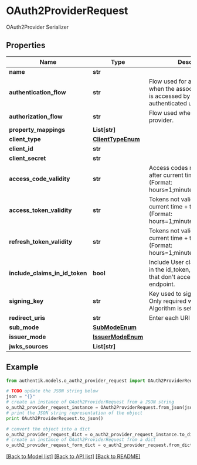# OAuth2ProviderRequest

OAuth2Provider Serializer

## Properties
Name | Type | Description | Notes
------------ | ------------- | ------------- | -------------
**name** | **str** |  | 
**authentication_flow** | **str** | Flow used for authentication when the associated application is accessed by an un-authenticated user. | [optional] 
**authorization_flow** | **str** | Flow used when authorizing this provider. | 
**property_mappings** | **List[str]** |  | [optional] 
**client_type** | [**ClientTypeEnum**](ClientTypeEnum.md) |  | [optional] 
**client_id** | **str** |  | [optional] 
**client_secret** | **str** |  | [optional] 
**access_code_validity** | **str** | Access codes not valid on or after current time + this value (Format: hours&#x3D;1;minutes&#x3D;2;seconds&#x3D;3). | [optional] 
**access_token_validity** | **str** | Tokens not valid on or after current time + this value (Format: hours&#x3D;1;minutes&#x3D;2;seconds&#x3D;3). | [optional] 
**refresh_token_validity** | **str** | Tokens not valid on or after current time + this value (Format: hours&#x3D;1;minutes&#x3D;2;seconds&#x3D;3). | [optional] 
**include_claims_in_id_token** | **bool** | Include User claims from scopes in the id_token, for applications that don&#39;t access the userinfo endpoint. | [optional] 
**signing_key** | **str** | Key used to sign the tokens. Only required when JWT Algorithm is set to RS256. | [optional] 
**redirect_uris** | **str** | Enter each URI on a new line. | [optional] 
**sub_mode** | [**SubModeEnum**](SubModeEnum.md) |  | [optional] 
**issuer_mode** | [**IssuerModeEnum**](IssuerModeEnum.md) |  | [optional] 
**jwks_sources** | **List[str]** |  | [optional] 

## Example

```python
from authentik.models.o_auth2_provider_request import OAuth2ProviderRequest

# TODO update the JSON string below
json = "{}"
# create an instance of OAuth2ProviderRequest from a JSON string
o_auth2_provider_request_instance = OAuth2ProviderRequest.from_json(json)
# print the JSON string representation of the object
print OAuth2ProviderRequest.to_json()

# convert the object into a dict
o_auth2_provider_request_dict = o_auth2_provider_request_instance.to_dict()
# create an instance of OAuth2ProviderRequest from a dict
o_auth2_provider_request_form_dict = o_auth2_provider_request.from_dict(o_auth2_provider_request_dict)
```
[[Back to Model list]](../README.md#documentation-for-models) [[Back to API list]](../README.md#documentation-for-api-endpoints) [[Back to README]](../README.md)


